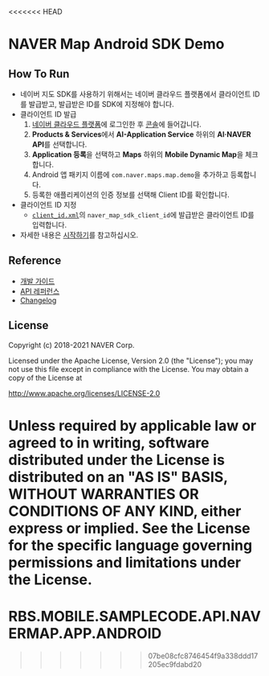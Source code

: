 <<<<<<< HEAD
# NAVER Map Android SDK Demo

## How To Run

- 네이버 지도 SDK를 사용하기 위해서는 네이버 클라우드 플랫폼에서 클라이언트 ID를 발급받고, 발급받은 ID를 SDK에 지정해야 합니다.
- 클라이언트 ID 발급
  1. [네이버 클라우드 플랫폼](https://www.ncloud.com)에 로그인한 후 [콘솔](https://console.ncloud.com)에 들어갑니다.
  2. **Products & Services**에서 **AI-Application Service** 하위의 **AI·NAVER API**를 선택합니다.
  3. **Application 등록**을 선택하고 **Maps** 하위의 **Mobile Dynamic Map**을 체크합니다.
  4. Android 앱 패키지 이름에 `com.naver.maps.map.demo`을 추가하고 등록합니다.
  5. 등록한 애플리케이션의 인증 정보를 선택해 Client ID를 확인합니다.
- 클라이언트 ID 지정
  - [`client_id.xml`](app/src/main/res/values/client_id.xml)의 `naver_map_sdk_client_id`에 발급받은 클라이언트 ID를 입력합니다.
- 자세한 내용은 [시작하기](https://navermaps.github.io/android-map-sdk/guide/1.html)를 참고하십시오.

## Reference

- [개발 가이드](https://navermaps.github.io/android-map-sdk/)
- [API 레퍼런스](https://navermaps.github.io/android-map-sdk/reference/)
- [Changelog](https://github.com/navermaps/android-map-sdk/blob/master/CHANGELOG.md)

## License

Copyright (c) 2018-2021 NAVER Corp.

Licensed under the Apache License, Version 2.0 (the "License");
you may not use this file except in compliance with the License.
You may obtain a copy of the License at

  http://www.apache.org/licenses/LICENSE-2.0

Unless required by applicable law or agreed to in writing, software
distributed under the License is distributed on an "AS IS" BASIS,
WITHOUT WARRANTIES OR CONDITIONS OF ANY KIND, either express or implied.
See the License for the specific language governing permissions and
limitations under the License.
=======
# RBS.MOBILE.SAMPLECODE.API.NAVERMAP.APP.ANDROID

>>>>>>> 07be08cfc8746454f9a338ddd17205ec9fdabd20

